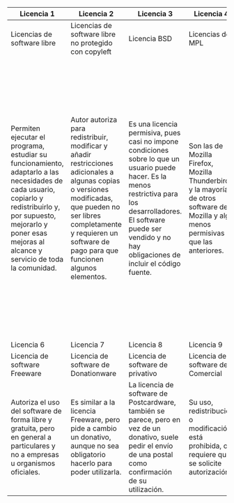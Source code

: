  |Licencia 1|Licencia 2|Licencia 3|Licencia 4|Licencia 5|
 |----------|----------|----------|----------|----------|
 |Licencias de software libre|Licencias de software libre no protegido con copyleft|Licencia BSD|Licencias de MPL|Licencia de software de Debian|
|Permiten ejecutar el programa, estudiar su funcionamiento, adaptarlo a las necesidades de cada usuario, copiarlo y redistribuirlo y, por supuesto, mejorarlo y poner esas mejoras al alcance y servicio de toda la comunidad.|Autor autoriza para redistribuir, modificar y añadir restricciones adicionales a algunas copias o versiones modificadas, que pueden no ser libres completamente y requieren un software de pago para que funcionen algunos elementos.|Es una licencia permisiva, pues casi no impone condiciones sobre lo que un usuario puede hacer. Es la menos restrictiva para los desarrolladores. El software puede ser vendido y no hay obligaciones de incluir el código fuente.|Son las de Mozilla Firefox, Mozilla Thunderbird y la mayoría de otros software de Mozilla y algo menos permisivas que las anteriores.|Deriva la licencia de Open Source Initiative. Establece en sus criterios de distribución la exigencia de publicación del código fuente, la redistribución libre (también del trabajo derivado bajo la misma licencia del original) y que no puede discriminar a ninguna persona o grupo de personas, ni el software ni ninguna forma de su utilización.|
|Licencia 6|Licencia 7|Licencia 8|Licencia 9|Licencia 10|
|Licencia de software Freeware|Licencia de software de Donationware|Licencia de software de privativo|Licencia de software de Comercial|Licencia de software de OEM|
|Autoriza el uso del software de forma libre y gratuita, pero en general a particulares y no a empresas u organismos oficiales.|Es similar a la licencia Freeware, pero pide a cambio un donativo, aunque no sea obligatorio hacerlo para poder utilizarla.|La licencia de software de Postcardware, también se parece, pero en vez de un donativo, suele pedir el envío de una postal como confirmación de su utilización.|Su uso, redistribución o modificación está prohibida, o requiere que se solicite autorización.|Es aquel que está desarrollado por una entidad que tiene la intención de monetizarlo por su uso. |Supedita su venta a que ese software debe formar parte de un equipo nuevo (el caso del sistema operativo Microsoft cuando nos compramos un nuevo ordenador).|
